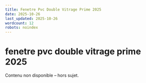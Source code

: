 ```yaml
---
title: Fenetre Pvc Double Vitrage Prime 2025
date: 2025-10-26
last_updated: 2025-10-26
wordcount: 12
robots: noindex
---
```


# fenetre pvc double vitrage prime 2025

Contenu non disponible – hors sujet.